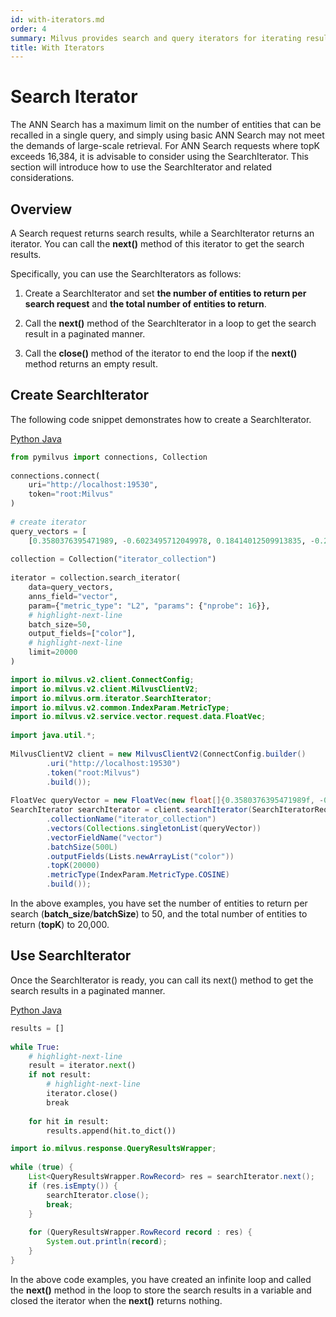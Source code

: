 ```yaml
---
id: with-iterators.md
order: 4
summary: Milvus provides search and query iterators for iterating results with a large volume of entities.
title: With Iterators
---
```


# Search Iterator​

The ANN Search has a maximum limit on the number of entities that can be recalled in a single query, and simply using basic ANN Search may not meet the demands of large-scale retrieval. For ANN Search requests where topK exceeds 16,384, it is advisable to consider using the SearchIterator. This section will introduce how to use the SearchIterator and related considerations.​

## Overview​

A Search request returns search results, while a SearchIterator returns an iterator. You can call the **next()** method of this iterator to get the search results.​

Specifically, you can use the SearchIterators as follows:​

1. Create a SearchIterator and set **the number of entities to return per search request** and **the total number of entities to return**.​

2. Call the **next()** method of the SearchIterator in a loop to get the search result in a paginated manner.​

3. Call the **close()** method of the iterator to end the loop if the **next()** method returns an empty result.​

## Create SearchIterator​

The following code snippet demonstrates how to create a SearchIterator.​

<div class="multipleCode">
  <a href="#Python">Python </a>
  <a href="#Java">Java</a>
</div>

```Python
from pymilvus import connections, Collection​
​
connections.connect(​
    uri="http://localhost:19530",​
    token="root:Milvus"​
)​
​
# create iterator​
query_vectors = [​
    [0.3580376395471989, -0.6023495712049978, 0.18414012509913835, -0.26286205330961354, 0.9029438446296592]]​
​
collection = Collection("iterator_collection")​
​
iterator = collection.search_iterator(​
    data=query_vectors,​
    anns_field="vector",​
    param={"metric_type": "L2", "params": {"nprobe": 16}},​
    # highlight-next-line​
    batch_size=50,​
    output_fields=["color"],​
    # highlight-next-line​
    limit=20000​
)​

```

```Java
import io.milvus.v2.client.ConnectConfig;​
import io.milvus.v2.client.MilvusClientV2;​
import io.milvus.orm.iterator.SearchIterator;​
import io.milvus.v2.common.IndexParam.MetricType;​
import io.milvus.v2.service.vector.request.data.FloatVec;​
​
import java.util.*;​
​
MilvusClientV2 client = new MilvusClientV2(ConnectConfig.builder()​
        .uri("http://localhost:19530")​
        .token("root:Milvus")​
        .build());​
​
FloatVec queryVector = new FloatVec(new float[]{0.3580376395471989f, -0.6023495712049978f, 0.18414012509913835f, -0.26286205330961354f, 0.9029438446296592f});​
SearchIterator searchIterator = client.searchIterator(SearchIteratorReq.builder()​
        .collectionName("iterator_collection")​
        .vectors(Collections.singletonList(queryVector))​
        .vectorFieldName("vector")​
        .batchSize(500L)​
        .outputFields(Lists.newArrayList("color"))​
        .topK(20000)​
        .metricType(IndexParam.MetricType.COSINE)​
        .build());​

```

In the above examples, you have set the number of entities to return per search (**batch_size**/**batchSize**) to 50, and the total number of entities to return (**topK**) to 20,000.​

## Use SearchIterator​

Once the SearchIterator is ready, you can call its next() method to get the search results in a paginated manner.​

<div class="multipleCode">
  <a href="#Python">Python </a>
  <a href="#Java">Java</a>
</div>

```Python
results = []​
​
while True:​
    # highlight-next-line​
    result = iterator.next()​
    if not result:​
        # highlight-next-line​
        iterator.close()​
        break​
    ​
    for hit in result:​
        results.append(hit.to_dict())​

```

```Java
import io.milvus.response.QueryResultsWrapper;​
​
while (true) {​
    List<QueryResultsWrapper.RowRecord> res = searchIterator.next();​
    if (res.isEmpty()) {​
        searchIterator.close();​
        break;​
    }​
​
    for (QueryResultsWrapper.RowRecord record : res) {​
        System.out.println(record);​
    }​
}​

```

In the above code examples, you have created an infinite loop and called the **next()** method in the loop to store the search results in a variable and closed the iterator when the **next()** returns nothing.​